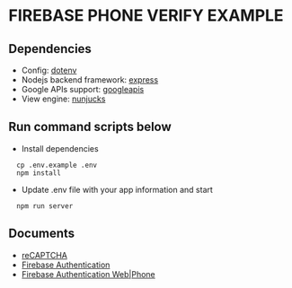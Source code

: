 # FIREBASE PHONE VERIFY EXAMPLE

## Dependencies
- Config: [dotenv](https://www.npmjs.com/package/dotenv)
- Nodejs backend framework: [express](https://www.npmjs.com/package/express)
- Google APIs support: [googleapis](https://www.npmjs.com/package/googleapis)
- View engine: [nunjucks](https://www.npmjs.com/package/nunjucks)

## Run command scripts below
- Install dependencies
```
  cp .env.example .env
  npm install
```
- Update .env file with your app information and start
```
  npm run server
```

## Documents
- [reCAPTCHA](https://developers.google.com/recaptcha/intro)
- [Firebase Authentication](https://firebase.google.com/docs/auth)
- [Firebase Authentication Web|Phone](https://firebase.google.com/docs/auth/web/phone-auth)